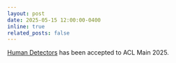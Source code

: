 ```yaml
---
layout: post
date: 2025-05-15 12:00:00-0400
inline: true
related_posts: false
---
```

[Human Detectors](https://arxiv.org/abs/2501.15654) has been accepted to ACL Main 2025.
